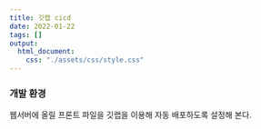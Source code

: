 ```yaml
---
title: 깃랩 cicd
date: 2022-01-22
tags: []
output:
  html_document:
    css: "./assets/css/style.css"
---
```


### 개발 환경

웹서버에 올릴 프론트 파일을 깃랩을 이용해 자동 배포하도록 설정해 본다.
